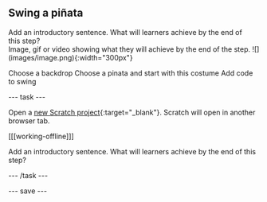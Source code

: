## Swing a piñata

<div style="display: flex; flex-wrap: wrap">
<div style="flex-basis: 200px; flex-grow: 1; margin-right: 15px;">
Add an introductory sentence. What will learners achieve by the end of this step?
</div>
<div>
Image, gif or video showing what they will achieve by the end of the step. ![](images/image.png){:width="300px"}
</div>
</div>

Choose a backdrop
Choose a pinata and start with this costume
Add code to swing

--- task ---

Open a [new Scratch project](http://rpf.io/scratch-new){:target="_blank"}. Scratch will open in another browser tab.

[[[working-offline]]]

Add an introductory sentence. What will learners achieve by the end of this step?

--- /task ---

--- save ---

